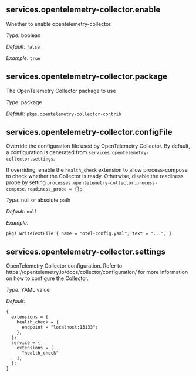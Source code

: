 [comment]: # (Do not edit this file as it is autogenerated. Go to docs/individual-docs if you want to make edits.)


[comment]: # (Please add your documentation on top of this line)

## services\.opentelemetry-collector\.enable



Whether to enable opentelemetry-collector\.



*Type:*
boolean



*Default:*
` false `



*Example:*
` true `



## services\.opentelemetry-collector\.package



The OpenTelemetry Collector package to use



*Type:*
package



*Default:*
` pkgs.opentelemetry-collector-contrib `



## services\.opentelemetry-collector\.configFile

Override the configuration file used by OpenTelemetry Collector\.
By default, a configuration is generated from ` services.opentelemetry-collector.settings `\.

If overriding, enable the ` health_check ` extension to allow process-compose to check whether the Collector is ready\.
Otherwise, disable the readiness probe by setting ` processes.opentelemetry-collector.process-compose.readiness_probe = {}; `\.



*Type:*
null or absolute path



*Default:*
` null `



*Example:*

```
pkgs.writeTextFile { name = "otel-config.yaml"; text = "..."; }

```



## services\.opentelemetry-collector\.settings



OpenTelemetry Collector configuration\.
Refer to https://opentelemetry\.io/docs/collector/configuration/
for more information on how to configure the Collector\.



*Type:*
YAML value



*Default:*

```
{
  extensions = {
    health_check = {
      endpoint = "localhost:13133";
    };
  };
  service = {
    extensions = [
      "health_check"
    ];
  };
}
```
